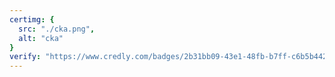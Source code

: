 ```yaml
---
certimg: {
  src: "./cka.png",
  alt: "cka"
}
verify: "https://www.credly.com/badges/2b31bb09-43e1-48fb-b7ff-c6b5b442a0f7"
---
```

